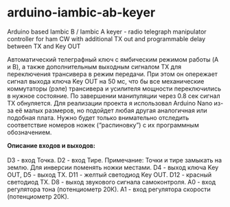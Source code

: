 # arduino-iambic-ab-keyer
Arduino based Iambic B / Iambic A keyer - radio telegraph manipulator controller for ham CW with additional TX out and programmable delay between TX and Key OUT

Автоматический телеграфный ключ с ямбическим режимом работы (A и B), а также дополнительным выходным сигналом TX для переключения трансивера в режим передачи. При этом он опережает сигнал выхода ключа Key OUT  на 50 мс, что бы все механические коммутаторы (рэле) трансивера и усилителя мощности переключились в нужное состояние. По завершении манипуляции через 0.8 сек сигнал TX обнуляется.
Для реализации проекта я использовал Arduino Nano из-за её малых размеров, но подойдет любая другая аналогичная или подобная плата. Нужно будет только внимательно отследить соответствие номеров ножек (“распиновку”) с их программным обозначением.

<b>Описание входов и выходов:</b><br><br>
D3 - вход Точка.
D2 - вход Тире. 
Примечание: Точки и тире замыкать на землю. Для инверсии поменять ножки местами.
D4 - выход ключа Key OUT, D5 - выход TX.
D11 - желтый светодиод Key OUT.
D12 - красный светодиод TX.
D8 - выход звукового сигнала самоконтроля.
A0 - вход регулятора тона (потенциометр 20К).
A1 - вход регулятора скорости (потенциометр 20К).
